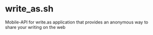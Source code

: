 # write_as.sh
Mobile-API for write.as application that provides an anonymous way to share your writing on the web
